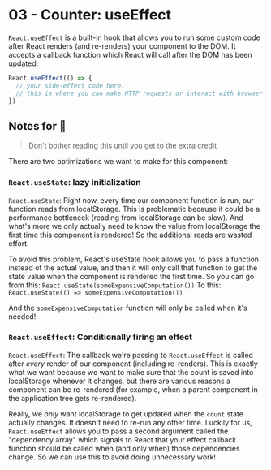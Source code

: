 # 03 - Counter: useEffect

`React.useEffect` is a built-in hook that allows you to run some custom code
after React renders (and re-renders) your component to the DOM. It accepts a
callback function which React will call after the DOM has been updated:

```javascript
React.useEffect(() => {
  // your side-effect code here.
  // this is where you can make HTTP requests or interact with browser APIs.
})
```

## Notes for 💯

> Don't bother reading this until you get to the extra credit

There are two optimizations we want to make for this component:

### `React.useState`: lazy initialization

`React.useState`: Right now, every time our component function is run, our
function reads from localStorage. This is problematic because it could be a
performance bottleneck (reading from localStorage can be slow). And what's more
we only actually need to know the value from localStorage the first time this
component is rendered! So the additional reads are wasted effort.

To avoid this problem, React's useState hook allows you to pass a function
instead of the actual value, and then it will only call that function to get the
state value when the component is rendered the first time. So you can go from
this: `React.useState(someExpensiveComputation())` To this:
`React.useState(() => someExpensiveComputation())`

And the `someExpensiveComputation` function will only be called when it's
needed!

### `React.useEffect`: Conditionally firing an effect

`React.useEffect`: The callback we're passing to `React.useEffect` is called
after _every_ render of our component (including re-renders). This is exactly
what we want because we want to make sure that the count is saved into
localStorage whenever it changes, but there are various reasons a component can
be re-rendered (for example, when a parent component in the application tree
gets re-rendered).

Really, we _only_ want localStorage to get updated when the `count` state
actually changes. It doesn't need to re-run any other time. Luckily for us,
`React.useEffect` allows you to pass a second argument called the "dependency array"
which signals to React that your effect callback function should be called when
(and only when) those dependencies change. So we can use this to avoid doing
unnecessary work!
